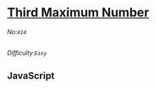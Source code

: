 # [Third Maximum Number](https://leetcode.com/problems/third-maximum-number/#/description)
###### No:`414`
###### Difficulty:`Easy`
## JavaScript


```js
```
